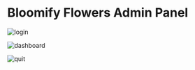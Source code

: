 # Bloomify Flowers Admin Panel


![login](https://github.com/user-attachments/assets/c8b59669-135b-4143-afcc-64b7d7fcd65e)


![dashboard](https://github.com/user-attachments/assets/847e76c7-c58c-405c-b67c-def4b5683fa6)


![quit](https://github.com/user-attachments/assets/fd59e3d4-3a11-486f-9995-5dc7a4b4cf0d)







